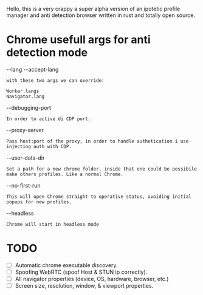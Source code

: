 Hello, this is a very crappy a super alpha version of an ipotetic profile manager and anti detection browser written in rust and totally open source.

# Chrome usefull args for anti detection mode

--lang
--accept-lang

    with these two args we can override:

    Worker.langs
    Navigator.lang

--debugging-port

    In order to active di CDP port.

--proxy-server

    Pass host:port of the proxy, in order to handle authetication i use injecting auth with CDP.

--user-data-dir
    
    Set a path for a new chrome folder, inside that one could be possibile make others profiles. Like a normal Chrome.

--no-first-run

    This will open Chrome straight to operative status, avoiding initial popups for new profiles.

--headless

    Chrome will start in headless mode
    
# TODO

- [ ] Automatic chrome executable discovery.
- [ ] Spoofing WebRTC (spoof Host & STUN ip correctly).
- [ ] All navigator properties (device, OS, hardware, browser, etc.)
- [ ] Screen size, resolution, window, & viewport properties.
